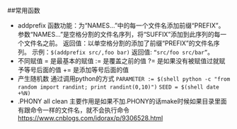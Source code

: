 ##常用函数
* addprefix
函数功能：为“NAMES…”中的每一个文件名添加前缀“PREFIX”。参数“NAMES…”是空格分割的文件名序列，将“SUFFIX”添加到此序列的每一个文件名之前。
返回值：以单空格分割的添加了前缀“PREFIX”的文件名序列。
示例：`$(addprefix src/,foo bar)`
返回值: `“src/foo src/bar”`。
* 不同赋值
= 是最基本的赋值
:= 是覆盖之前的值
?= 是如果没有被赋值过就赋予等号后面的值
+= 是添加等号后面的值
* 产生随机数
通过调用python的方式
`PARAMETER := $(shell python -c "from random import randint; print randint(0,10)")` 
`SEED = $(shell date +%N)`
* .PHONY all clean
主要作用是如果不加.PHONY的话make时候如果目录里面有跟命令一样的文件名，就不会执行命令
https://www.cnblogs.com/idorax/p/9306528.html

